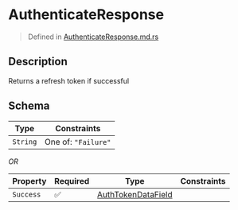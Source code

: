 # AuthenticateResponse
> Defined in [AuthenticateResponse.md.rs](../../../routes/auth/authenticate/../../interface/src/interface/routes/auth/authenticate)

## Description
Returns a refresh token if successful

## Schema

| Type | Constraints |
| --- | --- |
| `String` | One of: `"Failure"` |

*OR*

| Property | Required | Type | Constraints |
| --- | --- | --- | --- |
| `Success` | ✅ | [AuthTokenDataField](../../../fields/auth_token/AuthTokenDataField.md) |     | 


